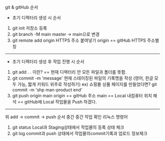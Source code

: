 git & gitHub 순서
* 초기 디렉터리 생성 시 순서
1. git init 저장소 등록
2. git branch -M main
   master -> main으로 변경
3. git remote add origin HTTPS 주소 붙여넣기
    origin == gitHub HTTPS 주소별칭
-----------------------------------------------------------------------------------------
* 초기 디렉터리 생성 후 작업 진행 시 순서
1. git add .
    . 이란? == 현재 디렉터리 안 모든 파일과 폴더를 뜻함.
2. git commit -m 'message'
    현재 스테이징된 파일의 기록명을 작성 (영어, 한글 모두 가능, 짧게 키워드 위주로 작성하기)
    ex) 쇼핑몰 상품 페이지를 만들었다면?
        git commit -m 'shp man-product end'
3. git push origin main
    origin == gitHub 주소
    main == Local 내컴퓨터 위치
    해석 == gitHub에 Local 작업물을 Push 하겠다.
-------------------------------------------------------------------
위 add -> commit -> push 순서 중간 중간 작업 확인 리눅스 명령어
1. git status 
    Local과 Staging상태에서 작업물의 등록 상태 체크
2. git log
    commit과 push 상태에서 작업물의commit기록과 업로드 정보체크
